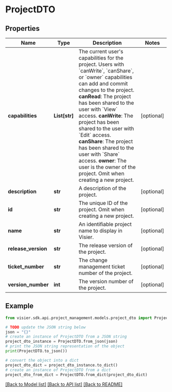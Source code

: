 # ProjectDTO


## Properties

Name | Type | Description | Notes
------------ | ------------- | ------------- | -------------
**capabilities** | **List[str]** | The current user&#39;s capabilities for the project. Users with &#x60;canWrite&#x60;, &#x60;canShare&#x60;, or &#x60;owner&#x60; capabilities can add and commit changes to the project.  **canRead**: The project has been shared to the user with &#x60;View&#x60; access.  **canWrite**: The project has been shared to the user with &#x60;Edit&#x60; access.  **canShare**: The project has been shared to the user with &#x60;Share&#x60; access.  **owner**: The user is the owner of the project.  Omit when creating a new project. | [optional] 
**description** | **str** | A description of the project. | [optional] 
**id** | **str** | The unique ID of the project. Omit when creating a new project. | [optional] 
**name** | **str** | An identifiable project name to display in Visier. | [optional] 
**release_version** | **str** | The release version of the project. | [optional] 
**ticket_number** | **str** | The change management ticket number of the project. | [optional] 
**version_number** | **int** | The version number of the project. | [optional] 

## Example

```python
from visier.sdk.api.project_management.models.project_dto import ProjectDTO

# TODO update the JSON string below
json = "{}"
# create an instance of ProjectDTO from a JSON string
project_dto_instance = ProjectDTO.from_json(json)
# print the JSON string representation of the object
print(ProjectDTO.to_json())

# convert the object into a dict
project_dto_dict = project_dto_instance.to_dict()
# create an instance of ProjectDTO from a dict
project_dto_from_dict = ProjectDTO.from_dict(project_dto_dict)
```
[[Back to Model list]](../README.md#documentation-for-models) [[Back to API list]](../README.md#documentation-for-api-endpoints) [[Back to README]](../README.md)


